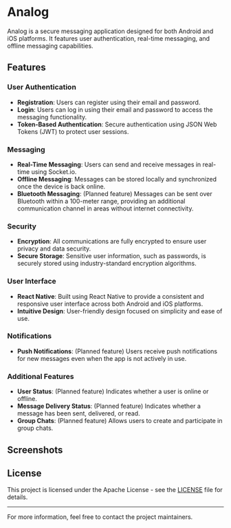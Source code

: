 # Analog

Analog is a secure messaging application designed for both Android and iOS platforms. It features user authentication, real-time messaging, and offline messaging capabilities.

## Features

### User Authentication

- **Registration**: Users can register using their email and password.
- **Login**: Users can log in using their email and password to access the messaging functionality.
- **Token-Based Authentication**: Secure authentication using JSON Web Tokens (JWT) to protect user sessions.

### Messaging

- **Real-Time Messaging**: Users can send and receive messages in real-time using Socket.io.
- **Offline Messaging**: Messages can be stored locally and synchronized once the device is back online.
- **Bluetooth Messaging**: (Planned feature) Messages can be sent over Bluetooth within a 100-meter range, providing an additional communication channel in areas without internet connectivity.

### Security

- **Encryption**: All communications are fully encrypted to ensure user privacy and data security.
- **Secure Storage**: Sensitive user information, such as passwords, is securely stored using industry-standard encryption algorithms.

### User Interface

- **React Native**: Built using React Native to provide a consistent and responsive user interface across both Android and iOS platforms.
- **Intuitive Design**: User-friendly design focused on simplicity and ease of use.

### Notifications

- **Push Notifications**: (Planned feature) Users receive push notifications for new messages even when the app is not actively in use.

### Additional Features

- **User Status**: (Planned feature) Indicates whether a user is online or offline.
- **Message Delivery Status**: (Planned feature) Indicates whether a message has been sent, delivered, or read.
- **Group Chats**: (Planned feature) Allows users to create and participate in group chats.

## Screenshots

<!-- Add screenshots of the app here -->

## License

This project is licensed under the Apache License - see the [LICENSE](LICENSE) file for details.

---

For more information, feel free to contact the project maintainers.
